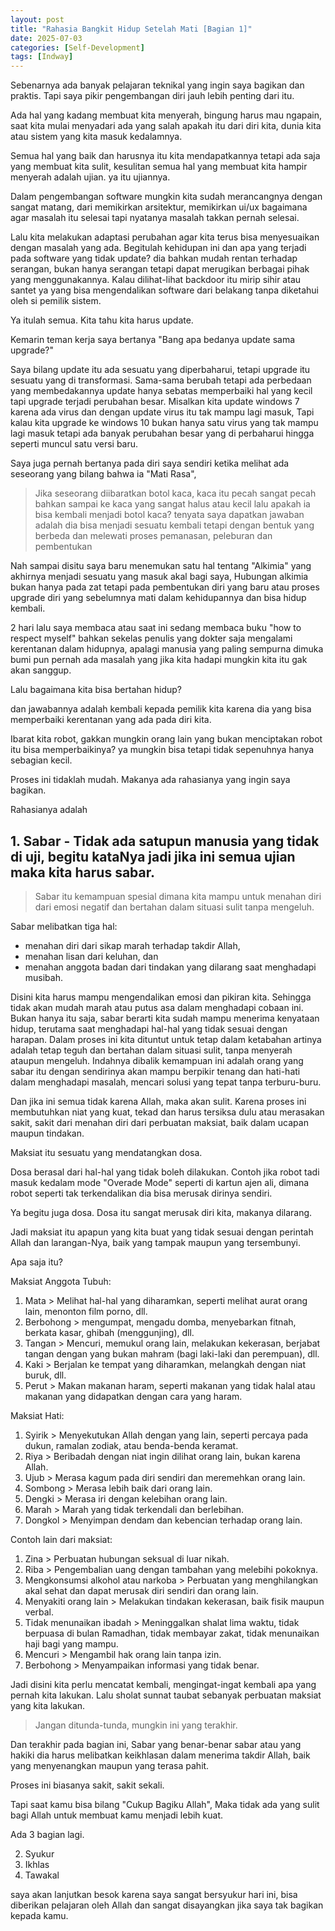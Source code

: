 ```yaml
---
layout: post
title: "Rahasia Bangkit Hidup Setelah Mati [Bagian 1]"
date: 2025-07-03
categories: [Self-Development]
tags: [Indway]
---
```


Sebenarnya ada banyak pelajaran teknikal yang ingin saya bagikan dan praktis. Tapi saya pikir pengembangan diri jauh lebih penting dari itu.

Ada hal yang kadang membuat kita menyerah, bingung harus mau ngapain, saat kita mulai menyadari ada yang salah apakah itu dari diri kita, dunia kita atau sistem yang kita masuk kedalamnya.

Semua hal yang baik dan harusnya itu kita mendapatkannya tetapi ada saja yang membuat kita sulit, kesulitan semua hal yang membuat kita hampir menyerah adalah ujian. ya itu ujiannya.

Dalam pengembangan software mungkin kita sudah merancangnya dengan sangat matang, dari memikirkan arsitektur, memikirkan ui/ux bagaimana agar masalah itu selesai tapi nyatanya masalah takkan pernah selesai.

Lalu kita melakukan adaptasi perubahan agar kita terus bisa menyesuaikan dengan masalah yang ada. Begitulah kehidupan ini dan apa yang terjadi pada software yang tidak update? dia bahkan mudah rentan terhadap serangan,
bukan hanya serangan tetapi dapat merugikan berbagai pihak yang menggunakannya. Kalau dilihat-lihat backdoor itu mirip sihir atau santet ya yang bisa mengendalikan software dari belakang tanpa diketahui oleh si pemilik sistem.

Ya itulah semua. Kita tahu kita harus update. 

Kemarin teman kerja saya bertanya "Bang apa bedanya update sama upgrade?"

Saya bilang update itu ada sesuatu yang diperbaharui, tetapi upgrade itu sesuatu yang di transformasi.
Sama-sama berubah tetapi ada perbedaan yang membedakannya update hanya sebatas memperbaiki hal yang kecil tapi upgrade terjadi perubahan besar.
Misalkan kita update windows 7 karena ada virus dan dengan update virus itu tak mampu lagi masuk,
Tapi kalau kita upgrade ke windows 10 bukan hanya satu virus yang tak mampu lagi masuk tetapi ada banyak perubahan besar yang di perbaharui hingga seperti muncul satu versi baru.

Saya juga pernah bertanya pada diri saya sendiri ketika melihat ada seseorang yang bilang bahwa ia "Mati Rasa",
> Jika seseorang diibaratkan botol kaca, kaca itu pecah sangat pecah bahkan sampai ke kaca yang sangat halus atau kecil lalu apakah ia bisa kembali menjadi botol kaca?
> tenyata saya dapatkan jawaban adalah dia bisa menjadi sesuatu kembali tetapi dengan bentuk yang berbeda dan melewati proses pemanasan, peleburan dan pembentukan

Nah sampai disitu saya baru menemukan satu hal tentang "Alkimia" yang akhirnya menjadi sesuatu yang masuk akal bagi saya,
Hubungan alkimia bukan hanya pada zat tetapi pada pembentukan diri yang baru atau proses upgrade diri yang sebelumnya mati dalam kehidupannya dan bisa hidup kembali.

2 hari lalu saya membaca atau saat ini sedang membaca buku "how to respect myself" bahkan sekelas penulis yang dokter saja mengalami kerentanan dalam hidupnya, apalagi manusia yang paling sempurna dimuka bumi pun pernah ada masalah yang jika kita hadapi mungkin kita itu gak akan sanggup.

Lalu bagaimana kita bisa bertahan hidup?

dan jawabannya adalah kembali kepada pemilik kita karena dia yang bisa memperbaiki kerentanan yang ada pada diri kita.

Ibarat kita robot, gakkan mungkin orang lain yang bukan menciptakan robot itu bisa memperbaikinya? ya mungkin bisa tetapi tidak sepenuhnya hanya sebagian kecil.

Proses ini tidaklah mudah. Makanya ada rahasianya yang ingin saya bagikan.

Rahasianya adalah 


## 1. Sabar - Tidak ada satupun manusia yang tidak di uji, begitu kataNya jadi jika ini semua ujian maka kita harus sabar.

> Sabar itu kemampuan spesial dimana kita mampu untuk menahan diri dari emosi negatif dan bertahan dalam situasi sulit tanpa mengeluh. 

Sabar melibatkan tiga hal: 
- menahan diri dari sikap marah terhadap takdir Allah,
- menahan lisan dari keluhan, dan
- menahan anggota badan dari tindakan yang dilarang saat menghadapi musibah. 

Disini kita harus mampu mengendalikan emosi dan pikiran kita. Sehingga tidak akan mudah marah atau putus asa dalam menghadapi cobaan ini.
Bukan hanya itu saja, sabar berarti kita sudah mampu menerima kenyataan hidup, terutama saat menghadapi hal-hal yang tidak sesuai dengan harapan. 
Dalam proses ini kita dituntut untuk tetap dalam ketabahan artinya adalah tetap teguh dan bertahan dalam situasi sulit, tanpa menyerah ataupun mengeluh.
Indahnya dibalik kemampuan ini adalah orang yang sabar itu dengan sendirinya akan mampu berpikir tenang dan hati-hati dalam menghadapi masalah, mencari solusi yang tepat tanpa terburu-buru.

Dan jika ini semua tidak karena Allah, maka akan sulit. Karena proses ini membutuhkan niat yang kuat, tekad dan harus tersiksa dulu atau merasakan sakit,
sakit dari menahan diri dari perbuatan maksiat, baik dalam ucapan maupun tindakan.

Maksiat itu sesuatu yang mendatangkan dosa.

Dosa berasal dari hal-hal yang tidak boleh dilakukan. Contoh jika robot tadi masuk kedalam mode "Overade Mode" seperti di kartun ajen ali, 
dimana robot seperti tak terkendalikan dia bisa merusak dirinya sendiri.

Ya begitu juga dosa. Dosa itu sangat merusak diri kita, makanya dilarang.

Jadi maksiat itu apapun yang kita buat yang tidak sesuai dengan perintah Allah dan larangan-Nya, 
baik yang tampak maupun yang tersembunyi. 

Apa saja itu?

Maksiat Anggota Tubuh:

1. Mata > Melihat hal-hal yang diharamkan, seperti melihat aurat orang lain, menonton film porno, dll. 
2. Berbohong > mengumpat, mengadu domba, menyebarkan fitnah, berkata kasar, ghibah (menggunjing), dll. 
3. Tangan > Mencuri, memukul orang lain, melakukan kekerasan, berjabat tangan dengan yang bukan mahram (bagi laki-laki dan perempuan), dll. 
4. Kaki > Berjalan ke tempat yang diharamkan, melangkah dengan niat buruk, dll. 
5. Perut > Makan makanan haram, seperti makanan yang tidak halal atau makanan yang didapatkan dengan cara yang haram. 


Maksiat Hati:
1. Syirik > Menyekutukan Allah dengan yang lain, seperti percaya pada dukun, ramalan zodiak, atau benda-benda keramat.
2. Riya > Beribadah dengan niat ingin dilihat orang lain, bukan karena Allah.
3. Ujub > Merasa kagum pada diri sendiri dan meremehkan orang lain.
4. Sombong > Merasa lebih baik dari orang lain.
5. Dengki > Merasa iri dengan kelebihan orang lain.
6. Marah > Marah yang tidak terkendali dan berlebihan.
7. Dongkol > Menyimpan dendam dan kebencian terhadap orang lain. 

Contoh lain dari maksiat:
1. Zina > Perbuatan hubungan seksual di luar nikah. 
2. Riba > Pengembalian uang dengan tambahan yang melebihi pokoknya. 
3. Mengkonsumsi alkohol atau narkoba > Perbuatan yang menghilangkan akal sehat dan dapat merusak diri sendiri dan orang lain. 
4. Menyakiti orang lain > Melakukan tindakan kekerasan, baik fisik maupun verbal. 
5. Tidak menunaikan ibadah > Meninggalkan shalat lima waktu, tidak berpuasa di bulan Ramadhan, tidak membayar zakat, tidak menunaikan haji bagi yang mampu. 
6. Mencuri > Mengambil hak orang lain tanpa izin. 
7. Berbohong > Menyampaikan informasi yang tidak benar. 

Jadi disini kita perlu mencatat kembali, mengingat-ingat kembali apa yang pernah kita lakukan.
Lalu sholat sunnat taubat sebanyak perbuatan maksiat yang kita lakukan.

> Jangan ditunda-tunda, mungkin ini yang terakhir.

Dan terakhir pada bagian ini, Sabar yang benar-benar sabar atau yang hakiki dia harus melibatkan keikhlasan dalam menerima takdir Allah, 
baik yang menyenangkan maupun yang terasa pahit. 

Proses ini biasanya sakit, sakit sekali.

Tapi saat kamu bisa bilang "Cukup Bagiku Allah", 
Maka tidak ada yang sulit bagi Allah untuk membuat kamu menjadi lebih kuat.

Ada 3 bagian lagi.

2. Syukur
3. Ikhlas
4. Tawakal

saya akan lanjutkan besok karena saya sangat bersyukur hari ini,
bisa diberikan pelajaran oleh Allah dan sangat disayangkan jika saya tak bagikan kepada kamu.




